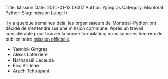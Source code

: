Title: Mission
Date: 2010-01-13 06:07
Author: Ygingras
Category: Montréal Python
Slug: mission
Lang: fr

Il y a quelque semaines déjà, les organisateurs de Montréal-Python ont
décidé de s'entendre sur une mission commune. Après un travail
considérable pour trouver la bonne formulation, nous sommes heureux de
publier notre [mission officielle][].

-   Yannick Gingras
-   Alexis Laferrière
-   Nathanaël Lécaudé
-   Éric St-Jean
-   Arach Tchoupani

<!--:-->

</p>

  [mission officielle]: http://montrealpython.org/fr/about/
